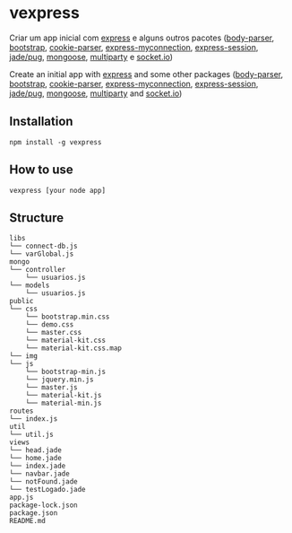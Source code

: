 # vexpress

Criar um app inicial com [express](http://expressjs.com/pt-br/) e alguns outros pacotes ([body-parser](https://github.com/expressjs/body-parser), [bootstrap](https://getbootstrap.com/docs/3.3/), [cookie-parser](https://github.com/expressjs/cookie-parser), [express-myconnection](https://github.com/pwalczyszyn/express-myconnection), [express-session](https://github.com/expressjs/session), [jade/pug](https://github.com/pugjs/pug), [mongoose](http://mongoosejs.com/), [multiparty](https://github.com/pillarjs/multiparty) e [socket.io](https://socket.io/))

Create an initial app with [express](http://expressjs.com/pt-br/) and some other packages ([body-parser](https://github.com/expressjs/body-parser), [bootstrap](https://getbootstrap.com/docs/3.3/), [cookie-parser](https://github.com/expressjs/cookie-parser), [express-myconnection](https://github.com/pwalczyszyn/express-myconnection), [express-session](https://github.com/expressjs/session), [jade/pug](https://github.com/pugjs/pug), [mongoose](http://mongoosejs.com/), [multiparty](https://github.com/pillarjs/multiparty) and [socket.io](https://socket.io/))

## Installation

```
npm install -g vexpress
```

## How to use

```
vexpress [your node app]
```
## Structure

```
libs
└── connect-db.js
└── varGlobal.js
mongo
└── controller
	└── usuarios.js
└── models
	└── usuarios.js
public
└── css
	└── bootstrap.min.css
    └── demo.css
    └── master.css
    └── material-kit.css
    └── material-kit.css.map
└── img
└── js
    └── bootstrap-min.js
    └── jquery.min.js
    └── master.js
    └── material-kit.js
    └── material-min.js
routes
└── index.js
util
└── util.js
views
└── head.jade
└── home.jade
└── index.jade
└── navbar.jade
└── notFound.jade
└── testLogado.jade
app.js
package-lock.json
package.json
README.md
```
